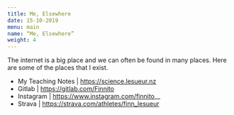 ```yaml
---
title: Me, Elsewhere
date: 15-10-2019
menu: main
name: “Me, Elsewhere”
weight: 4
---
```


The internet is a big place and we can often be found in many places. Here are some of the places that I exist.

- My Teaching Notes | https://science.lesueur.nz
- Gitlab | https://gitlab.com/Finnito
- Instagram | https://www.instagram.com/finnito__
- Strava | https://strava.com/athletes/finn_lesueur